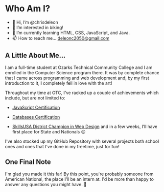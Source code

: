# Who Am I?

- 👋 Hi, I’m @chrisdeleon
- 👀 I’m interested in biking!
- 🌱 I’m currently learning HTML, CSS, JavaScript, and Java.
- 📫 How to reach me... deleonc2050@gmail.com

## A Little About Me...

I am a full-time student at Ozarks Technical Community College and I am enrolled in the Computer Science program there. 
It was by complete chance that I came across programming and web development and, by my first introduction to it, 
I completely fell in love with the art! 

Throughout my time at OTC, I've racked up a couple of achievements which include, but are not limited to:


- [JavaScript Certification](https://www.credly.com/badges/f129eadc-258d-46df-a344-eb78a5532808/public_url)

- [Databases Certification](https://www.credly.com/badges/690b86da-2977-4040-a974-297e9f9664c2/public_url)

- [SkillsUSA District Champion in Web Design](https://github.com/chrisdeleon/SkillsUSARoundOne)
and in a few weeks, I'll have first place for State and Nationals 😉

I've also stocked up my GitHub Repository with several projects both school ones and ones that I've done in my freetime, just for fun!

## One Final Note

I'm glad you made it this far! By this point, you're probably someone from American National, the place I'll be an intern at. 
I'd be more than happy to answer any questions you might have. 🙂


<!---
chrisdeleon/chrisdeleon is a ✨ special ✨ repository because its `README.md` (this file) appears on your GitHub profile.
You can click the Preview link to take a look at your changes.
--->

